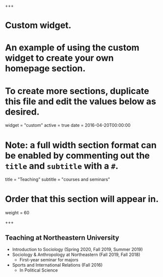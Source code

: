 +++
# Custom widget.
# An example of using the custom widget to create your own homepage section.
# To create more sections, duplicate this file and edit the values below as desired.
widget = "custom"
active = true
date = 2016-04-20T00:00:00

# Note: a full width section format can be enabled by commenting out the `title` and `subtitle` with a `#`.
title = "Teaching"
subtitle = "courses and seminars"

# Order that this section will appear in.
weight = 60

+++

## Teaching at Northeastern University

- Introduction to Sociology (Spring 2020, Fall 2019, Summer 2019)
- Sociology & Anthropology at Northeastern (Fall 2019, Fall 2018)
  - First-year seminar for majors
- Sports and International Relations (Fall 2016)
  - In Political Science
